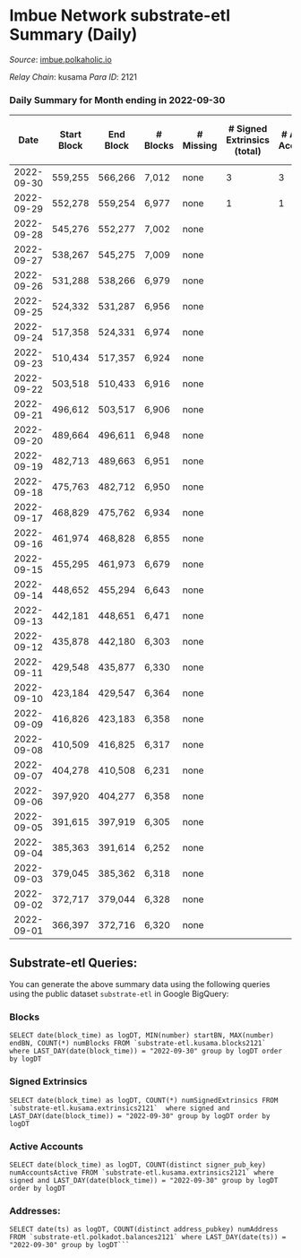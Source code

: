 # Imbue Network substrate-etl Summary (Daily)

_Source_: [imbue.polkaholic.io](https://imbue.polkaholic.io)

*Relay Chain*: kusama
*Para ID*: 2121



### Daily Summary for Month ending in 2022-09-30


| Date | Start Block | End Block | # Blocks | # Missing | # Signed Extrinsics (total) | # Active Accounts | # Addresses with Balances | # Events | # Transfers | # XCM Transfers In | # XCM Transfers Out |
| ---- | ----------- | --------- | -------- | --------- | --------------------------- | ----------------- | ------------------------- | -------- | ----------- | ------------------ | ------------------- |
| 2022-09-30 | 559,255 | 566,266 | 7,012 | none  | 3 | 3 |  | 15,232 | 296  |   |   |
| 2022-09-29 | 552,278 | 559,254 | 6,977 | none  | 1 | 1 |  | 13,964 |   |   |   |
| 2022-09-28 | 545,276 | 552,277 | 7,002 | none  |  |  |  | 14,008 |   |   |   |
| 2022-09-27 | 538,267 | 545,275 | 7,009 | none  |  |  |  | 14,021 |   |   |   |
| 2022-09-26 | 531,288 | 538,266 | 6,979 | none  |  |  |  | 13,962 |   |   |   |
| 2022-09-25 | 524,332 | 531,287 | 6,956 | none  |  |  |  | 13,916 |   |   |   |
| 2022-09-24 | 517,358 | 524,331 | 6,974 | none  |  |  |  | 13,952 |   |   |   |
| 2022-09-23 | 510,434 | 517,357 | 6,924 | none  |  |  |  | 13,852 |   |   |   |
| 2022-09-22 | 503,518 | 510,433 | 6,916 | none  |  |  |  | 13,836 |   |   |   |
| 2022-09-21 | 496,612 | 503,517 | 6,906 | none  |  |  |  | 13,816 |   |   |   |
| 2022-09-20 | 489,664 | 496,611 | 6,948 | none  |  |  |  | 13,899 |   |   |   |
| 2022-09-19 | 482,713 | 489,663 | 6,951 | none  |  |  | 4 | 13,906 |   |   |   |
| 2022-09-18 | 475,763 | 482,712 | 6,950 | none  |  |  | 4 | 13,904 |   |   |   |
| 2022-09-17 | 468,829 | 475,762 | 6,934 | none  |  |  | 4 | 13,872 |   |   |   |
| 2022-09-16 | 461,974 | 468,828 | 6,855 | none  |  |  | 4 | 13,714 |   |   |   |
| 2022-09-15 | 455,295 | 461,973 | 6,679 | none  |  |  | 4 | 13,362 |   |   |   |
| 2022-09-14 | 448,652 | 455,294 | 6,643 | none  |  |  | 4 | 13,289 |   |   |   |
| 2022-09-13 | 442,181 | 448,651 | 6,471 | none  |  |  | 4 | 12,946 |   |   |   |
| 2022-09-12 | 435,878 | 442,180 | 6,303 | none  |  |  | 4 | 12,609 |   |   |   |
| 2022-09-11 | 429,548 | 435,877 | 6,330 | none  |  |  |  | 12,667 |   |   |   |
| 2022-09-10 | 423,184 | 429,547 | 6,364 | none  |  |  |  | 12,731 |   |   |   |
| 2022-09-09 | 416,826 | 423,183 | 6,358 | none  |  |  | 4 | 12,720 |   |   |   |
| 2022-09-08 | 410,509 | 416,825 | 6,317 | none  |  |  | 4 | 12,637 |   |   |   |
| 2022-09-07 | 404,278 | 410,508 | 6,231 | none  |  |  | 4 | 12,466 |   |   |   |
| 2022-09-06 | 397,920 | 404,277 | 6,358 | none  |  |  | 4 | 12,719 |   |   |   |
| 2022-09-05 | 391,615 | 397,919 | 6,305 | none  |  |  | 4 | 12,614 |   |   |   |
| 2022-09-04 | 385,363 | 391,614 | 6,252 | none  |  |  | 4 | 12,507 |   |   |   |
| 2022-09-03 | 379,045 | 385,362 | 6,318 | none  |  |  | 4 | 12,640 |   |   |   |
| 2022-09-02 | 372,717 | 379,044 | 6,328 | none  |  |  | 4 | 12,659 |   |   |   |
| 2022-09-01 | 366,397 | 372,716 | 6,320 | none  |  |  | 4 | 12,644 |   |   |   |

## Substrate-etl Queries:
You can generate the above summary data using the following queries using the public dataset `substrate-etl` in Google BigQuery:


### Blocks
```
SELECT date(block_time) as logDT, MIN(number) startBN, MAX(number) endBN, COUNT(*) numBlocks FROM `substrate-etl.kusama.blocks2121`  where LAST_DAY(date(block_time)) = "2022-09-30" group by logDT order by logDT
```


### Signed Extrinsics
```
SELECT date(block_time) as logDT, COUNT(*) numSignedExtrinsics FROM `substrate-etl.kusama.extrinsics2121`  where signed and LAST_DAY(date(block_time)) = "2022-09-30" group by logDT order by logDT
```


### Active Accounts
```
SELECT date(block_time) as logDT, COUNT(distinct signer_pub_key) numAccountsActive FROM `substrate-etl.kusama.extrinsics2121` where signed and LAST_DAY(date(block_time)) = "2022-09-30" group by logDT order by logDT
```


### Addresses:
```
SELECT date(ts) as logDT, COUNT(distinct address_pubkey) numAddress FROM `substrate-etl.polkadot.balances2121` where LAST_DAY(date(ts)) = "2022-09-30" group by logDT```

